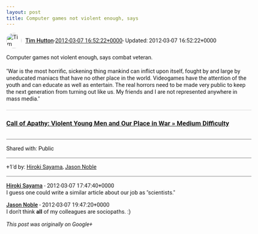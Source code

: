 ```yaml
---
layout: post
title: Computer games not violent enough, says
---
```


<html><head><meta charset="utf-8"><title>Computer games not violent enough, says combat veteran.&lt;br&gt;&lt;br&gt;&amp;quot;War is t...</title><style>body {font: 11pt Roboto, Arial, sans-serif; max-width: 640px; margin: 24px;}.author-photo {border-radius: 50%; margin-right: 10px; width: 40px;}.author {font-weight: 500;}.main-content {margin: 15px 0 15px;}.post-title {font-weight: bold;}.location {display: block; margin-top: 15px;}.location img {float: left; margin-right: 5px; width: 20px;}.media-link {display: inline-block; max-width: 100%; vertical-align: top;}.media-link p {margin-top: 5px; max-height: 4em; overflow: scroll;}.media {max-height: 100vh; max-width: 100%;}.video-placeholder {background: black; display: flex; height: 300px; max-width: 100%; width: 640px;}.play-icon {border-bottom: 30px solid transparent; border-left: 50px solid white; border-top: 30px solid transparent; color: white; margin: auto;}.album {max-height: 800px; overflow: scroll; width: calc(100vw - 48px);}.album .media-link {margin-right: 5px; max-width: 250px;}.album .media {max-height: 250px;}.link-embed {border-top: 1px solid lightgrey; display: block; margin-top: 20px;}.link-embed img {max-width: 100%;}.inline-link-embed {display: block;}.inline-link-embed img {vertical-align: middle;}.link-title {display: inline-block; font-size: medium; font-weight: 300; padding-left: 1em;}.reshare-attribution {display: block; font-weight: bold; margin-bottom: 10px;}.poll-image {margin-bottom: 5px; max-height: 300px; max-width: 500px;}.poll-choice {align-items: center; display: flex; margin-bottom: 5px; max-width: 500px;}.poll-choice-percentage {background-color: lightblue; height: 100%; left: 0; position: absolute; z-index: -1;}.poll-choice-selected {margin-right: 5px;}.poll-choice-results {border: 1px solid lightgray; border-radius: 5px; display: flex; line-height: 40px; overflow: hidden; padding: 0 8px; position: relative;}.poll-choice-results, .poll-choice-description {flex-grow: 1; margin-right: 10px;}.poll-choice-image {width: 100%;}.poll-choice-image, .poll-choice-image img {max-height: 40px; max-width: 100px;}.poll-choice-votes {max-height: 100px; overflow: auto;}.plus-entity-embed {color: black; display: block; text-decoration: none;}.plus-entity-embed-cover-photo {max-height: 300px; max-width: 100%;}.plus-entity-embed-info {padding: 0 1em 1em;}.plus-entity-embed-info h2 {font-weight: 500; margin: 10px 0;}.plus-entity-embed-info p {font-size: small; margin: 0;}.collection-owner-avatar {border-radius: 50%; border: 2px solid white; height: 40px; margin-top: -22px;}.visibility {padding: 1em 0; border-top: 1px solid grey;}.post-activity {padding: 1em 0; border-top: 1px solid grey;}.comments {border-top: 1px solid gray; padding-top: 1em;}.comment + .comment {margin-top: 1em;}.comment .media-link, .comment .inline-link-embed {margin-top: 5px;}</style></head><body><div style="margin-bottom:1em;"><div style="display:flex; align-items:center"><img class="author-photo" src="https://lh4.googleusercontent.com/-epo4ZZKNqEw/AAAAAAAAAAI/AAAAAAAAVSU/qu3LpcHEnoQ/s64-c/photo.jpg" alt="Tim Hutton"><a href="https://plus.google.com/+TimHutton" target="_blank" class="author">Tim Hutton</a> - <a target="_blank" href="https://plus.google.com/+TimHutton/posts/UYyuh3LEPYM">2012-03-07 16:52:22+0000</a><span> - Updated: 2012-03-07 16:52:22+0000</span></div><div class="main-content">Computer games not violent enough, says combat veteran.<br><br>&quot;War is the most horrific, sickening thing mankind can inflict upon itself, fought by and large by uneducated maniacs that have no other place in the world. Videogames have the attention of the youth and can educate as well as entertain. The real horrors need to be made very public to keep the next generation from turning out like us. My friends and I are not represented anywhere in mass media.&quot;</div><a href="http://www.mediumdifficulty.com/2012/03/01/call-of-apathy-violent-young-men-and-our-place-in-war/" target="_blank" class="link-embed"><h3>Call of Apathy: Violent Young Men and Our Place in War » Medium Difficulty</h3><img src="http://www.mediumdifficulty.com/wp-content/uploads/2012/02/interrogation.jpg" alt=""></a></div><div class="visibility">Shared with: Public</div><div class="post-activity"><div class="plus-oners">+1'd by: <a href="https://plus.google.com/108656957140823938500">Hiroki Sayama</a>, <a href="https://plus.google.com/+JasonNoble">Jason Noble</a></div></div><div class="comments"><div class="comment"><a target="_blank" href="https://plus.google.com/108656957140823938500" class="author">Hiroki Sayama</a><span class="time"> - 2012-03-07 17:47:40+0000</span><div class="comment-content">I guess one could write a similar article about our job as &quot;scientists.&quot;</div></div><div class="comment"><a target="_blank" href="https://plus.google.com/+JasonNoble" class="author">Jason Noble</a><span class="time"> - 2012-03-07 19:47:20+0000</span><div class="comment-content">I don&#39;t think <b>all</b> of my colleagues are sociopaths. :)</div></div></div></body></html>

<i>This post was originally on Google+</i>